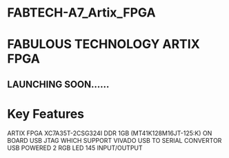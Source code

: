 # FABTECH-A7_Artix_FPGA
 
# FABULOUS TECHNOLOGY ARTIX FPGA

## LAUNCHING SOON...... 


# Key Features

ARTIX FPGA XC7A35T-2CSG324I
DDR 1GB (MT41K128M16JT-125:K) 
ON BOARD USB JTAG WHICH SUPPORT VIVADO
USB TO SERIAL CONVERTOR 
USB POWERED
2 RGB LED 
145 INPUT/OUTPUT 
